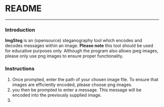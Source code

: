 # README

---
### **Introduction**

**ImgSteg** is an (opensource) steganography tool which encodes and decodes messages within an image. **Please note** this tool should be used for educative purposes only. 
Although the program also allows jpeg images, please only use png images to ensure proper functionality. 

### Instructions

1. Once prompted, enter the path of your chosen image file. To ensure that images are efficiently encoded, please choose png images.
2. you then be prompted to enter a message. This message will be encoded into the previously supplied image.
3. 





